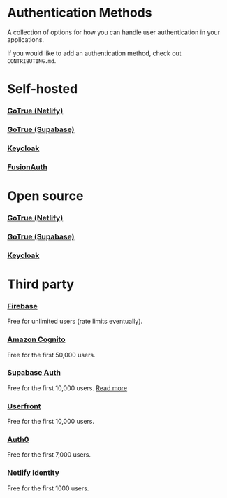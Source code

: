 # Authentication Methods

A collection of options for how you can handle user authentication in your applications.

If you would like to add an authentication method, check out `CONTRIBUTING.md`.

# Self-hosted
### [GoTrue (Netlify)](https://github.com/netlify/gotrue)
### [GoTrue (Supabase)](https://github.com/supabase/gotrue)
### [Keycloak](https://www.keycloak.org/)
### [FusionAuth](https://fusionauth.io/)

# Open source
### [GoTrue (Netlify)](https://github.com/netlify/gotrue)
### [GoTrue (Supabase)](https://github.com/supabase/gotrue)
### [Keycloak](https://www.keycloak.org/)

# Third party
### [Firebase](https://firebase.google.com/docs/auth/)
Free for unlimited users (rate limits eventually).
### [Amazon Cognito](https://aws.amazon.com/cognito/)
Free for the first 50,000 users.
### [Supabase Auth](https://supabase.io/docs/guides/auth)
Free for the first 10,000 users. [Read more](https://github.com/christopher-kapic/authentication-methods)
### [Userfront](https://userfront.com/)
Free for the first 10,000 users.
### [Auth0](https://auth0.com/)
Free for the first 7,000 users.
### [Netlify Identity](https://docs.netlify.com/visitor-access/identity/)
Free for the first 1000 users.
